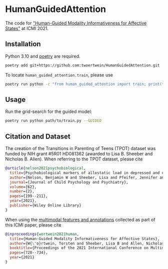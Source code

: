 # HumanGuidedAttention
The code for ["Human-Guided Modality Informativeness for Affective States"](https://dl.acm.org/doi/abs/10.1145/3462244.3481004) at ICMI 2021.

## Installation
Python 3.10 and [poetry](https://github.com/python-poetry/poetry) are required.
```sh
poetry add git+https://github.com:twoertwein/HumanGuidedAttention.git
```

To locate `human_guided_attention.train`, please use 
```sh
poetry run python -c "from human_guided_attention import train; print(train.__file__)"
```

## Usage
Run the grid-search for the guided model:
```sh
poetry run python path/to/train.py --GUIDED
```

## Citation and Dataset

The creation of the Transitions in Parenting of Teens (TPOT) dataset was funded by NIH grant #5R01 HD081362 (awarded to Lisa B. Sheeber and Nicholas B. Allen). When referring to the TPOT dataset, please cite
```bibtex
@article{nelson2021psychobiological,
  title={Psychobiological markers of allostatic load in depressed and nondepressed mothers and their adolescent offspring},
  author={Nelson, Benjamin W and Sheeber, Lisa and Pfeifer, Jennifer and Allen, Nicholas B},
  journal={Journal of Child Psychology and Psychiatry},
  volume={62},
  number={2},
  pages={199--211},
  year={2021},
  publisher={Wiley Online Library}
}
```

When using the [multimodal features and annotations](https://cmu.box.com/s/o2lvyd2jc0c72dreq0w3bvdg9wg6g309) collected as part of this ICMI paper, please cite

```bibtex
@inproceedings{wortwein2021human,
  title={Human-Guided Modality Informativeness for Affective States},
  author={W{\"o}rtwein, Torsten and Sheeber, Lisa B and Allen, Nicholas and Cohn, Jeffrey F and Morency, Louis-Philippe},
  booktitle={Proceedings of the 2021 International Conference on Multimodal Interaction},
  pages={728--734},
  year={2021}
}
```
